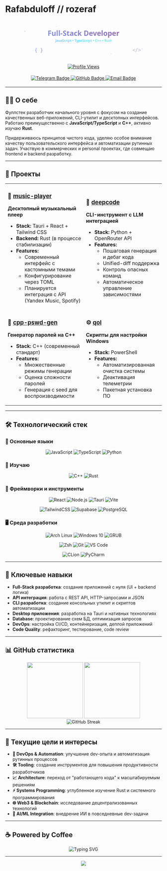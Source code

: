 # Rafabduloff // rozeraf

<div align="center">

<svg width="800" height="200" viewBox="0 0 800 200" xmlns="http://www.w3.org/2000/svg">
  <defs>
    <linearGradient id="gradient1" x1="0%" y1="0%" x2="100%" y2="0%">
      <stop offset="0%" style="stop-color:#667eea;stop-opacity:1">
        <animate attributeName="stop-color" values="#667eea;#764ba2;#f093fb;#667eea" dur="4s" repeatCount="indefinite"/>
      </stop>
      <stop offset="100%" style="stop-color:#764ba2;stop-opacity:1">
        <animate attributeName="stop-color" values="#764ba2;#f093fb;#4facfe;#764ba2" dur="4s" repeatCount="indefinite"/>
      </stop>
    </linearGradient>
    <linearGradient id="gradient2" x1="0%" y1="0%" x2="100%" y2="0%">
      <stop offset="0%" style="stop-color:#4facfe;stop-opacity:1">
        <animate attributeName="stop-color" values="#4facfe;#00f2fe;#43e97b;#4facfe" dur="3s" repeatCount="indefinite"/>
      </stop>
      <stop offset="100%" style="stop-color:#00f2fe;stop-opacity:1">
        <animate attributeName="stop-color" values="#00f2fe;#43e97b;#38f9d7;#00f2fe" dur="3s" repeatCount="indefinite"/>
      </stop>
    </linearGradient>
  </defs>
  
  <!-- Background particles -->
  <circle cx="100" cy="50" r="2" fill="#667eea" opacity="0.6">
    <animate attributeName="cy" values="50;150;50" dur="3s" repeatCount="indefinite"/>
    <animate attributeName="opacity" values="0.6;0.2;0.6" dur="3s" repeatCount="indefinite"/>
  </circle>
  <circle cx="700" cy="150" r="1.5" fill="#764ba2" opacity="0.5">
    <animate attributeName="cy" values="150;50;150" dur="4s" repeatCount="indefinite"/>
    <animate attributeName="opacity" values="0.5;0.8;0.5" dur="4s" repeatCount="indefinite"/>
  </circle>
  <circle cx="250" cy="30" r="1" fill="#4facfe" opacity="0.7">
    <animate attributeName="cx" values="250;550;250" dur="5s" repeatCount="indefinite"/>
  </circle>
  <circle cx="550" cy="170" r="1.5" fill="#00f2fe" opacity="0.6">
    <animate attributeName="cx" values="550;250;550" dur="6s" repeatCount="indefinite"/>
  </circle>
  
  <!-- Main text -->
  <text x="400" y="80" font-family="'Segoe UI', Tahoma, Geneva, Verdana, sans-serif" font-size="36" font-weight="bold" text-anchor="middle" fill="url(#gradient1)">
    Full-Stack Developer
    <animate attributeName="opacity" values="0.8;1;0.8" dur="2s" repeatCount="indefinite"/>
  </text>
  
  <!-- Subtitle -->
  <text x="400" y="110" font-family="'Segoe UI', Tahoma, Geneva, Verdana, sans-serif" font-size="18" text-anchor="middle" fill="url(#gradient2)">
    JavaScript • TypeScript • C++ • Rust
  </text>
  
  <!-- Decorative lines -->
  <line x1="50" y1="130" x2="350" y2="130" stroke="url(#gradient1)" stroke-width="2" opacity="0.7">
    <animate attributeName="x2" values="350;380;350" dur="3s" repeatCount="indefinite"/>
  </line>
  <line x1="450" y1="130" x2="750" y2="130" stroke="url(#gradient2)" stroke-width="2" opacity="0.7">
    <animate attributeName="x1" values="450;420;450" dur="3s" repeatCount="indefinite"/>
  </line>
  
  <!-- Code brackets -->
  <text x="150" y="160" font-family="'Fira Code', Monaco, 'Cascadia Code', monospace" font-size="24" fill="#667eea" opacity="0.8">
    { }
    <animate attributeName="opacity" values="0.8;0.4;0.8" dur="2.5s" repeatCount="indefinite"/>
  </text>
  <text x="650" y="160" font-family="'Fira Code', Monaco, 'Cascadia Code', monospace" font-size="24" fill="#764ba2" opacity="0.8">
    &lt;/&gt;
    <animate attributeName="opacity" values="0.4;0.8;0.4" dur="2.5s" repeatCount="indefinite"/>
  </text>
</svg>

[![Profile Views](https://komarev.com/ghpvc/?username=rafabduloff&style=flat-square&color=blue)](https://github.com/rafabduloff)

<div id="badges" align="center" style="margin: 20px 0;">
  <a href="https://t.me/rozeraf" target="_blank">
    <img src="https://img.shields.io/badge/Telegram-2CA5E0?style=for-the-badge&logo=telegram&logoColor=white" alt="Telegram Badge"/>
  </a>
  <a href="https://github.com/rafabduloff" target="_blank">
    <img src="https://img.shields.io/badge/GitHub-181717?style=for-the-badge&logo=github&logoColor=white" alt="GitHub Badge"/>
  </a>
  <a href="mailto:rafabduloff@gmail.com" target="_blank">
    <img src="https://img.shields.io/badge/Email-D14836?style=for-the-badge&logo=gmail&logoColor=white" alt="Email Badge"/>
  </a>
</div>

</div>

---

## 👨‍💻 О себе

Фуллстек разработчик начального уровня с фокусом на создание качественных веб-приложений, CLI-утилит и десктопных интерфейсов. Работаю преимущественно с **JavaScript/TypeScript** и **C++**, активно изучаю **Rust**. 

Придерживаюсь принципов чистого кода, уделяю особое внимание качеству пользовательского интерфейса и автоматизации рутинных задач. Участвую в коммерческих и personal проектах, где совмещаю frontend и backend разработку.

---

## 🚀 Проекты

<table>
<tr>
<td width="50%">

### 🎵 [music-player](https://github.com/rafabduloff/music-player)
**Десктопный музыкальный плеер**
- **Stack:** Tauri + React + Tailwind CSS
- **Backend:** Rust (в процессе стабилизации)
- **Features:** 
  - Современный интерфейс с кастомными темами
  - Конфигурирование через TOML
  - Планируется интеграция с API (Yandex Music, Spotify)

</td>
<td width="50%">

### 🤖 [deepcode](https://github.com/rafabduloff/deepcode)
**CLI-инструмент с LLM интеграцией**
- **Stack:** Python + OpenRouter API
- **Features:**
  - Пошаговая генерация и дебаг кода
  - Unified-diff поддержка
  - Контроль опасных команд
  - Автоматическое управление зависимостями

</td>
</tr>
<tr>
<td width="50%">

### 🔐 [cpp-pswd-gen](https://github.com/rafabduloff/cpp-pswd-gen)
**Генератор паролей на C++**
- **Stack:** C++ (современный стандарт)
- **Features:**
  - Множественные режимы генерации
  - Оценка сложности паролей
  - Генерация с seed для воспроизводимости

</td>
<td width="50%">

### ⚙️ [qol](https://github.com/rafabduloff/qol)
**Скрипты для настройки Windows**
- **Stack:** PowerShell
- **Features:**
  - Автоматизированная очистка системы
  - Деактивация телеметрии
  - Пакетная установка ПО

</td>
</tr>
</table>

---

## 🛠️ Технологический стек

### 💪 Основные языки
<div align="center">

![JavaScript](https://img.shields.io/badge/JavaScript-F7DF1E?style=for-the-badge&logo=javascript&logoColor=black)
![TypeScript](https://img.shields.io/badge/TypeScript-007ACC?style=for-the-badge&logo=typescript&logoColor=white)
![Python](https://img.shields.io/badge/Python-3776AB?style=for-the-badge&logo=python&logoColor=white)

</div>

### 🌱 Изучаю
<div align="center">

![C++](https://img.shields.io/badge/C++-00599C?style=for-the-badge&logo=cplusplus&logoColor=white)
![Rust](https://img.shields.io/badge/Rust-000000?style=for-the-badge&logo=rust&logoColor=white)

</div>

### 🔧 Фреймворки и инструменты
<div align="center">

![React](https://img.shields.io/badge/React-20232A?style=for-the-badge&logo=react&logoColor=61DAFB)
![Node.js](https://img.shields.io/badge/Node.js-43853D?style=for-the-badge&logo=node.js&logoColor=white)
![Tauri](https://img.shields.io/badge/Tauri-24C8D8?style=for-the-badge&logo=tauri&logoColor=white)
![Vite](https://img.shields.io/badge/Vite-646CFF?style=for-the-badge&logo=vite&logoColor=white)

![TailwindCSS](https://img.shields.io/badge/Tailwind_CSS-38B2AC?style=for-the-badge&logo=tailwind-css&logoColor=white)
![Supabase](https://img.shields.io/badge/Supabase-3FCF8E?style=for-the-badge&logo=supabase&logoColor=white)
![PostgreSQL](https://img.shields.io/badge/PostgreSQL-316192?style=for-the-badge&logo=postgresql&logoColor=white)

</div>

### 🖥️ Среда разработки
<div align="center">

![Arch Linux](https://img.shields.io/badge/Arch_Linux-1793D1?style=for-the-badge&logo=arch-linux&logoColor=white)
![Windows 10](https://img.shields.io/badge/Windows_10-0078D6?style=for-the-badge&logo=windows&logoColor=white)
![GRUB](https://img.shields.io/badge/GRUB-8E8E8E?style=for-the-badge&logo=gnu&logoColor=white)

![Zsh](https://img.shields.io/badge/Zsh-89e051?style=for-the-badge&logo=gnu-bash&logoColor=black)
![Git](https://img.shields.io/badge/Git-F05032?style=for-the-badge&logo=git&logoColor=white)
![VS Code](https://img.shields.io/badge/VS_Code-007ACC?style=for-the-badge&logo=visual-studio-code&logoColor=white)

![CLion](https://img.shields.io/badge/CLion-000000?style=for-the-badge&logo=clion&logoColor=white)
![PyCharm](https://img.shields.io/badge/PyCharm-000000?style=for-the-badge&logo=pycharm&logoColor=white)

</div>

---

## 💼 Ключевые навыки

- **Full-Stack разработка**: создание приложений с нуля (UI + backend логика)
- **API интеграция**: работа с REST API, HTTP-запросами и JSON
- **CLI разработка**: создание консольных утилит и скриптов автоматизации
- **Desktop приложения**: разработка на Tauri и нативных технологиях
- **Database**: проектирование схем БД, оптимизация запросов
- **DevOps**: настройка CI/CD, контейнеризация, деплой приложений
- **Code Quality**: рефакторинг, тестирование, code review

---

## 📊 GitHub статистика

<div align="center">
  <img height="180em" src="https://github-readme-stats.vercel.app/api?username=rafabduloff&show_icons=true&theme=tokyonight&include_all_commits=true&count_private=true&hide_border=true"/>
  <img height="180em" src="https://github-readme-stats.vercel.app/api/top-langs/?username=rafabduloff&layout=compact&theme=tokyonight&hide_border=true"/>
</div>

<div align="center">
  <img src="https://github-readme-streak-stats.herokuapp.com/?user=rafabduloff&theme=tokyonight&hide_border=true" alt="GitHub Streak"/>
</div>

---

## 🎯 Текущие цели и интересы

- **🔄 DevOps & Automation**: улучшение dev-опыта и автоматизация рутинных процессов
- **🛠️ Tooling**: создание инструментов для повышения продуктивности разработчиков
- **📈 Architecture**: переход от "работающего кода" к масштабируемым решениям
- **⚡ Systems Programming**: углубленное изучение Rust и системного программирования
- **🌐 Web3 & Blockchain**: исследование децентрализованных технологий
- **🤖 AI/ML Integration**: внедрение ИИ в повседневные dev-задачи

---

## ☕ Powered by Coffee

<div align="center">
  <img src="https://readme-typing-svg.herokuapp.com?font=Fira+Code&pause=1000&color=F7931E&center=true&vCenter=true&width=435&lines=console.log('Coding+with+%E2%98%95');while(coffee)+%7B+code()+%7D;System.out.println(%22Java+%2B+Coffee%22);" alt="Typing SVG" />
</div>

---

<div align="center">
  <img src="https://capsule-render.vercel.app/api?type=waving&color=gradient&height=100&section=footer&animation=fadeIn"/>
</div>
